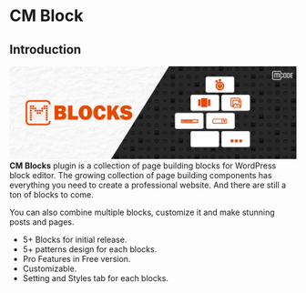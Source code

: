 
# CM Block

## Introduction
![CM  Block Banner](img/v1.jpg)
**CM Blocks** plugin is a collection of page building blocks for WordPress block editor. The growing collection of page building components has everything you need to create a professional website. And there are still a ton of blocks to come.

You can also combine multiple blocks, customize it and make stunning posts and pages.
<ul>
    <li>5+ Blocks for initial release.</li>
    <li>5+ patterns design  for each blocks.</li>
    <li>Pro Features in Free version.</li>
    <li>Customizable.</li>
    <li>Setting and Styles tab for each blocks.</li>
</ul>
